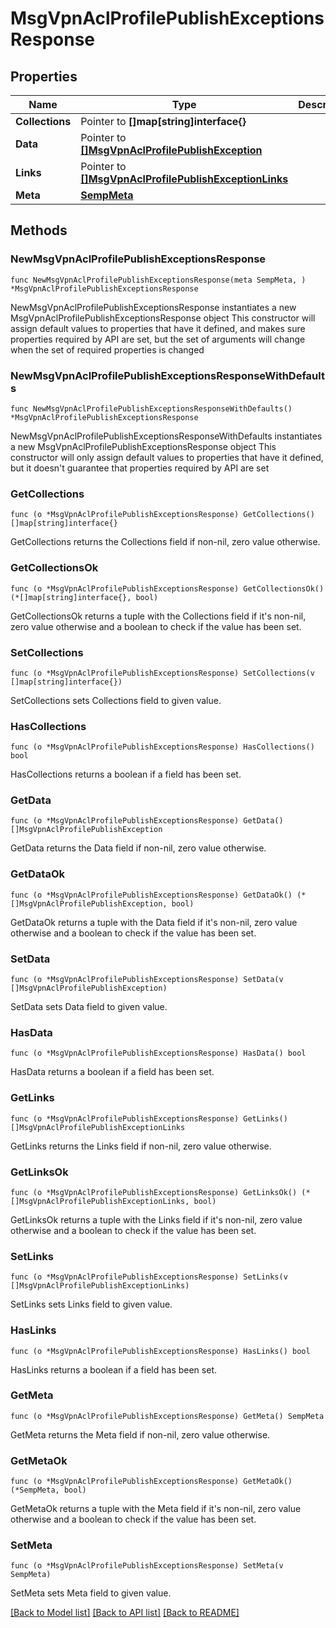 # MsgVpnAclProfilePublishExceptionsResponse

## Properties

Name | Type | Description | Notes
------------ | ------------- | ------------- | -------------
**Collections** | Pointer to **[]map[string]interface{}** |  | [optional] 
**Data** | Pointer to [**[]MsgVpnAclProfilePublishException**](MsgVpnAclProfilePublishException.md) |  | [optional] 
**Links** | Pointer to [**[]MsgVpnAclProfilePublishExceptionLinks**](MsgVpnAclProfilePublishExceptionLinks.md) |  | [optional] 
**Meta** | [**SempMeta**](SempMeta.md) |  | 

## Methods

### NewMsgVpnAclProfilePublishExceptionsResponse

`func NewMsgVpnAclProfilePublishExceptionsResponse(meta SempMeta, ) *MsgVpnAclProfilePublishExceptionsResponse`

NewMsgVpnAclProfilePublishExceptionsResponse instantiates a new MsgVpnAclProfilePublishExceptionsResponse object
This constructor will assign default values to properties that have it defined,
and makes sure properties required by API are set, but the set of arguments
will change when the set of required properties is changed

### NewMsgVpnAclProfilePublishExceptionsResponseWithDefaults

`func NewMsgVpnAclProfilePublishExceptionsResponseWithDefaults() *MsgVpnAclProfilePublishExceptionsResponse`

NewMsgVpnAclProfilePublishExceptionsResponseWithDefaults instantiates a new MsgVpnAclProfilePublishExceptionsResponse object
This constructor will only assign default values to properties that have it defined,
but it doesn't guarantee that properties required by API are set

### GetCollections

`func (o *MsgVpnAclProfilePublishExceptionsResponse) GetCollections() []map[string]interface{}`

GetCollections returns the Collections field if non-nil, zero value otherwise.

### GetCollectionsOk

`func (o *MsgVpnAclProfilePublishExceptionsResponse) GetCollectionsOk() (*[]map[string]interface{}, bool)`

GetCollectionsOk returns a tuple with the Collections field if it's non-nil, zero value otherwise
and a boolean to check if the value has been set.

### SetCollections

`func (o *MsgVpnAclProfilePublishExceptionsResponse) SetCollections(v []map[string]interface{})`

SetCollections sets Collections field to given value.

### HasCollections

`func (o *MsgVpnAclProfilePublishExceptionsResponse) HasCollections() bool`

HasCollections returns a boolean if a field has been set.

### GetData

`func (o *MsgVpnAclProfilePublishExceptionsResponse) GetData() []MsgVpnAclProfilePublishException`

GetData returns the Data field if non-nil, zero value otherwise.

### GetDataOk

`func (o *MsgVpnAclProfilePublishExceptionsResponse) GetDataOk() (*[]MsgVpnAclProfilePublishException, bool)`

GetDataOk returns a tuple with the Data field if it's non-nil, zero value otherwise
and a boolean to check if the value has been set.

### SetData

`func (o *MsgVpnAclProfilePublishExceptionsResponse) SetData(v []MsgVpnAclProfilePublishException)`

SetData sets Data field to given value.

### HasData

`func (o *MsgVpnAclProfilePublishExceptionsResponse) HasData() bool`

HasData returns a boolean if a field has been set.

### GetLinks

`func (o *MsgVpnAclProfilePublishExceptionsResponse) GetLinks() []MsgVpnAclProfilePublishExceptionLinks`

GetLinks returns the Links field if non-nil, zero value otherwise.

### GetLinksOk

`func (o *MsgVpnAclProfilePublishExceptionsResponse) GetLinksOk() (*[]MsgVpnAclProfilePublishExceptionLinks, bool)`

GetLinksOk returns a tuple with the Links field if it's non-nil, zero value otherwise
and a boolean to check if the value has been set.

### SetLinks

`func (o *MsgVpnAclProfilePublishExceptionsResponse) SetLinks(v []MsgVpnAclProfilePublishExceptionLinks)`

SetLinks sets Links field to given value.

### HasLinks

`func (o *MsgVpnAclProfilePublishExceptionsResponse) HasLinks() bool`

HasLinks returns a boolean if a field has been set.

### GetMeta

`func (o *MsgVpnAclProfilePublishExceptionsResponse) GetMeta() SempMeta`

GetMeta returns the Meta field if non-nil, zero value otherwise.

### GetMetaOk

`func (o *MsgVpnAclProfilePublishExceptionsResponse) GetMetaOk() (*SempMeta, bool)`

GetMetaOk returns a tuple with the Meta field if it's non-nil, zero value otherwise
and a boolean to check if the value has been set.

### SetMeta

`func (o *MsgVpnAclProfilePublishExceptionsResponse) SetMeta(v SempMeta)`

SetMeta sets Meta field to given value.



[[Back to Model list]](../README.md#documentation-for-models) [[Back to API list]](../README.md#documentation-for-api-endpoints) [[Back to README]](../README.md)


